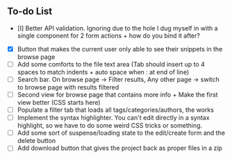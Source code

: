 ## To-do List
- [I] Better API validation. Ignoring due to the hole I dug myself in with a single component for 2 form actions + how do you bind it after?
- [X] Button that makes the current user only able to see their snippets in the browse page
- [ ] Add some comforts to the file text area (Tab should insert up to 4 spaces to match indents + auto space when : at end of line)
- [ ] Search bar. On browse page → Filter results, Any other page → switch to browse page with results filtered
- [ ] Second view for browse page that contains more info + Make the first view better (CSS starts here)
- [ ] Populate a filter tab that loads all tags/categories/authors, the works
- [ ] Implement the syntax highlighter. You can't edit directly in a syntax highlight, so we have to do some weird CSS tricks or something.
- [ ] Add some sort of suspense/loading state to the edit/create form and the delete button
- [ ] Add download button that gives the project back as proper files in a zip
